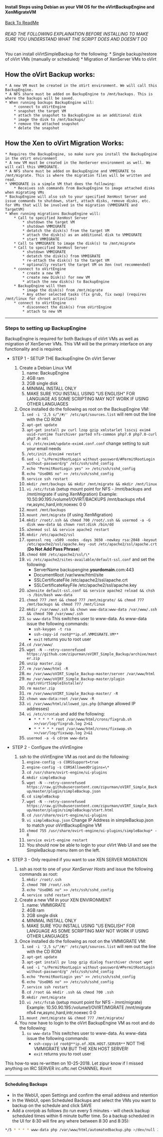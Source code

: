 #### Install Steps using Debian as your VM OS for the oVirtBackupEngine and XenMigrateVM
 
 [Back To ReadMe](https://github.com/zipurman/oVIRT_Simple_Backup/)
 
 
###### READ THE FOLLOWING EXPLAINATION BEFORE INSTALLING TO MAKE SURE YOU UNDERSTAND WHAT THE SCRIPT DOES AND DOESN'T DO


You can install oVirtSimpleBackup for the following:
    * Single backup/restore of oVirt VMs (manually or scheduled)
    * Migration of XenServer VMs to oVirt

## How the oVirt Backup works:
    * A new VM must be created in the oVirt environment. We will call this BackupEngine.
    * A NFS share must be added on BackupEngine to /mnt/backups. This is where the backups will be saved.
    * When running backups BackupEngine will:
        * connect to oVirtEngine
        * snapshot the target VM
        * attach the snapshot to BackupEngine as an additional disk
        * image the disk to /mnt/backups/
        * remove the attached snapshot
        * delete the snapshot

## How the Xen to oVirt Migration Works:
    * Requires the BackupEngine, so make sure you install the BackupEngine in the oVirt environment
    * A new VM must be created in the XenServer environment as well. We will call this VMMIGRATE.
    * A NFS share must be added on BackupEngine and VMMIGRATE to /mnt/migrate. This is where the migration files will be written and read.
    * VMMIGRATE is a simple VM that does the following:
        * Receives ssh commands from BackupEngine to image attached disks when migrating VMs
    * BackupEngine will also ssh to your specified XenHost Server and issue commands to shutdown, start, attach disks, remove disks, etc. for VMs that will be involved in the migration (VMMIGRATE and TargetVM)
    * When running migrations BackupEngine will:
        * Call to specified XenHost Server 
            * shutdown the target VM
            * shutdown VMMIGRATE
            * detatch the disk(s) from the target VM
            * attach the disk(s) as an additional disk to VMMIGRATE
            * start VMMIGRATE
        * Call to VMMIGRATE to image the disk(s) to /mnt/migrate
        * Call to specified XenHost Server 
            * shutdown VMMIGRATE
            * detatch the disk(s) from VMMIGRATE
            * re-attach the disk(s) to the target VM
            * optionally restart the target VM on Xen (not recommended)
        * connect to oVirtEngine
            * create a new VM
            * create new Disk(s) for new VM
            * attach the new disk(s) to BackupEngine
        * BackupEngine will then
            * image the disk(s) from /mnt/migrate
            * Any other selected tasks (fix grub, fix swap) (requires /mnt/linux for chroot activities)
        * connect to oVirtEngine
            * disconnect the disk(s) from oVirtEngine 
            * attach to new VM
            


---

### Steps to setting up BackupEngine 

BackupEngine is required for both Backups of oVirt VMs as well as migration of XenServer VMs. This VM will be the primary interface on any functionality and is required.

* STEP 1 - SETUP THE BackupEngine On oVirt Server
    1. Create a Debian Linux VM
        1. name: BackupEngine
        2. 4GB ram
        3. 2GB single disk
        4. MINIMAL INSTALL ONLY
        5. MAKE SURE YOU INSTALL USING "US ENGLISH" FOR LANGUAGE AS SOME SCRIPTING MAY NOT WORK IF USING OTHER LANGUAGES
    2. Once installed do the following as root on the BackupEngine VM:
        1. ``sed -i '2,5 s/^/#/' /etc/apt/sources.list`` will rem out the line with the CD ROM
        2. ``apt-get update``
        3. ``apt-get install pv curl lzop gzip xmlstarlet lsscsi exim4 uuid-runtime fsarchiver parted nfs-common php7.0 php7.0-curl php7.0-xml``
        4. ``vi /etc/exim4/update-exim4.conf.conf`` change setting to suit your email needs
        5. ``/etc/init.d/exim4 restart``
        6. ``sed -i "s/PermitRootLogin without-password/#PermitRootLogin without-password/g" /etc/ssh/sshd_config`` 
        7. ``echo "PermitRootLogin yes" >> /etc/ssh/sshd_config``
        8. ``echo "UseDNS no" >> /etc/ssh/sshd_config``
        9. ``service ssh restart``
        10. ``mkdir /mnt/backups && mkdir /mnt/migrate && mkdir /mnt/linux``
        11. ``vi /etc/fstab`` (setup mount point for NFS - /mnt/backups and /mnt/migrate if using XenMigration) Example: 10.50.90.195:/volume1/OVIRT/BACKUPS /mnt/backups nfs4 rw,async,hard,intr,noexec 0 0
        12. ``mount /mnt/backups``
        13. ``mount /mnt/migrate`` (if using XenMigration)
        14. ``mkdir /root/.ssh && chmod 700 /root/.ssh && usermod -a -G disk www-data && chown root:disk /bin/dd``
        15. ``a2enmod ssl && service apache2 restart``
        16. ``mkdir /etc/apache2/ssl``
        17. ``openssl req -x509 -nodes -days 3650 -newkey rsa:2048 -keyout /etc/apache2/ssl/apache.key -out /etc/apache2/ssl/apache.crt`` (**Do Not Add Pass Phrase**)
        18. ``chmod 600 /etc/apache2/ssl/\*``
        19. ``vi /etc/apache2/sites-available/default-ssl.conf`` and set the following:
            *  ServerName backupengine.**yourdomain**.com:443
            *  DocumentRoot /var/www/html/site
            *  SSLCertificateFile /etc/apache2/ssl/apache.crt
            *  SSLCertificateKeyFile /etc/apache2/ssl/apache.key
        20. ``a2ensite default-ssl.conf && service apache2 reload && chsh -s /bin/bash www-data``
        21. ``chmod 777 /mnt && chmod 777 /mnt/migrate/ && chmod 777 /mnt/backups && chmod 777 /mnt/linux``
        22. ``mkdir /var/www/.ssh && chown www-data:www-data /var/www/.ssh && chmod 700 /var/www/.ssh``
        23. ``su www-data`` This switches user to www-data. As www-data issue the following commands:
            * ``ssh-keygen -t rsa``
            * ``ssh-copy-id root@**ip.of.VMMIGRATE.VM**``
            * ``exit`` returns you to root user
        24. ``cd /var/www/``
        25. ``wget -N --retry-connrefused https://github.com/zipurman/oVIRT_Simple_Backup/archive/master.zip``
        26. ``unzip master.zip``
        27. ``rm /var/www/html -R``
        28. ``mv /var/www/oVIRT_Simple_Backup-master/server /var/www/html``
        29. ``mv /var/www/oVIRT_Simple_Backup-master/plugin /opt/oVirtSimpleInstaller/``
        30. ``rm master.zip``
        31. ``rm /var/www/oVIRT_Simple_Backup-master/ -R``
        32. ``chown www-data:root /var/www -R``
        33. ``vi /var/www/html/allowed_ips.php`` (change allowed IP addresses)
        34. ``vi /etc/crontab`` and add the following:
            * ``* * * * * root /var/www/html/crons/fixgrub.sh >>/var/log/fixgrub.log 2>&1``
            * ``* * * * * root /var/www/html/crons/fixswap.sh >>/var/log/fixswap.log 2>&1``
        35. ``usermod -a -G cdrom www-data``
 
        
* STEP 2 - Configure the oVirtEngine
    1. ssh to the oVirtEngine VM as root and do the following:
        1. ``engine-config -s CORSSupport=true``
        2. ``engine-config -s CORSAllowedOrigins=\*``
        3. ``cd /usr/share/ovirt-engine/ui-plugins``
        4. ``mkdir simpleBackup``
        5. ``wget -N --retry-connrefused https://raw.githubusercontent.com/zipurman/oVIRT_Simple_Backup/master/plugin/simpleBackup.json``
        6. ``cd simpleBackup``
        7. ``wget -N --retry-connrefused https://raw.githubusercontent.com/zipurman/oVIRT_Simple_Backup/master/plugin/simpleBackup/start.html``
        8. ``cd /usr/share/ovirt-engine/ui-plugins``
        9. ``vi simpleBackup.json`` Change IP Address in simpleBackup.json to match your oVirtBackupEngine VM
        10. ``chmod 755 /usr/share/ovirt-engine/ui-plugins/simpleBackup* -R``
        11. ``service ovirt-engine restart``
        12. You should now be able to login to your oVirt Web UI and see the SimpleBackup menu item on the left.


* STEP 3 - Only required if you want to use XEN SERVER MIGRATION
    1. ssh as root to one of your *XenServer Hosts* and issue the following commands as root:
        1. ``mkdir /root/.ssh``
        2. ``chmod 700 /root/.ssh``
        3. ``echo "UseDNS no" >> /etc/ssh/sshd_config``
        4. ``service sshd restart``
    2. Create a new VM in your XEN ENVIRONMENT
        1. name: VMMIGRATE
        2. 4GB ram
        3. 2GB single disk
        4. MINIMAL INSTALL ONLY
        5. MAKE SURE YOU INSTALL USING "US ENGLISH" FOR LANGUAGE AS SOME SCRIPTING MAY NOT WORK IF USING OTHER LANGUAGES
    3. Once installed do the following as root on the VMMIGRATE VM:
        1. ``sed -i '2,5 s/^/#/' /etc/apt/sources.list`` will rem out the line with the CD ROM
        2. ``apt-get update``
        3. ``apt-get install pv lzop gzip dialog fsarchiver chroot wget``
        4. ``sed -i "s/PermitRootLogin without-password/#PermitRootLogin without-password/g" /etc/ssh/sshd_config`` 
        5. ``echo "PermitRootLogin yes" >> /etc/ssh/sshd_config``
        6. ``echo "UseDNS no" >> /etc/ssh/sshd_config``
        7. ``service ssh restart``
        8. ``cd /root && mkdir .ssh && chmod 700 .ssh``
        9. ``mkdir /mnt/migrate``
        10. ``vi /etc/fstab`` (setup mount point for NFS - /mnt/migrate) Example: 10.50.90.195:/volume1/OVIRT/MIGRATE /mnt/migrate nfs4 rw,async,hard,intr,noexec 0 0
        11. ``mount /mnt/migrate && chmod 777 /mnt/migrate/``
    4. You now have to login to the oVirt BackupEngine VM as root and do the following:
        1. ``su www-data`` This switches user to www-data. As www-data issue the following commands:
            * ``ssh-copy-id root@**ip.of.XEN.HOST.SERVER**`` NOT THE VMMIGRATE VM BUT THE XEN HOST SERVER!
            * ``exit`` returns you to root user
 

This how-to was re-written on 10-25-2018. Let zipur know if I missed anything on IRC SERVER irc.oftc.net CHANNEL #ovirt

---

#### Scheduling Backups

*  In the WebUI, open Settings and confirm the email address and retention
*  In the WebUI, open Scheduled Backups and select the VMs you want to backup on the schedule and click SAVE
*  Add a cronjob as follows (to run every 5 minutes - will check backup scheduled times within 6 minute buffer time. So a backup scheduled in the UI for 8:30 will fire any where between 8:30 and 8:35):
```bash
*/5 * * * * www-data php /var/www/html/automatedbackup.php >/dev/null 2>&1
```